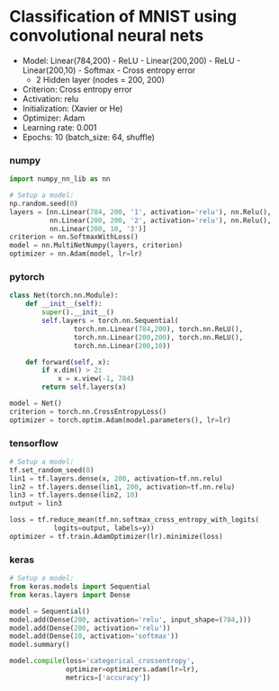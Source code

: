 # Classification of MNIST using convolutional neural nets

- Model: Linear(784,200) - ReLU - Linear(200,200) - ReLU - Linear(200,10) - Softmax - Cross entropy error
  - 2 Hidden layer (nodes = 200, 200)
- Criterion: Cross entropy error
- Activation: relu
- Initialization: (Xavier or He)
- Optimizer: Adam
- Learning rate: 0.001
- Epochs: 10 (batch_size: 64, shuffle)

### numpy
```python
import numpy_nn_lib as nn

# Setup a model:
np.random.seed(0)
layers = [nn.Linear(784, 200, '1', activation='relu'), nn.Relu(),
          nn.Linear(200, 200, '2', activation='relu'), nn.Relu(),
          nn.Linear(200, 10, '3')]
criterion = nn.SoftmaxWithLoss()
model = nn.MultiNetNumpy(layers, criterion)
optimizer = nn.Adam(model, lr=lr)
```

### pytorch
```python
class Net(torch.nn.Module):
    def __init__(self):
        super().__init__()
        self.layers = torch.nn.Sequential(
                torch.nn.Linear(784,200), torch.nn.ReLU(),
                torch.nn.Linear(200,200), torch.nn.ReLU(),
                torch.nn.Linear(200,10))

    def forward(self, x):
        if x.dim() > 2:
            x = x.view(-1, 784)
        return self.layers(x)

model = Net()
criterion = torch.nn.CrossEntropyLoss()
optimizer = torch.optim.Adam(model.parameters(), lr=lr)
```

### tensorflow
```python
# Setup a model:
tf.set_random_seed(0)
lin1 = tf.layers.dense(x, 200, activation=tf.nn.relu)
lin2 = tf.layers.dense(lin1, 200, activation=tf.nn.relu)
lin3 = tf.layers.dense(lin2, 10)
output = lin3

loss = tf.reduce_mean(tf.nn.softmax_cross_entropy_with_logits(
           logits=output, labels=y))
optimizer = tf.train.AdamOptimizer(lr).minimize(loss)
```


### keras
```python
# Setup a model:
from keras.models import Sequential
from keras.layers import Dense

model = Sequential()
model.add(Dense(200, activation='relu', input_shape=(784,)))
model.add(Dense(200, activation='relu'))
model.add(Dense(10, activation='softmax'))
model.summary()

model.compile(loss='categorical_crossentropy',
              optimizer=optimizers.adam(lr=lr),
              metrics=['accuracy'])
```